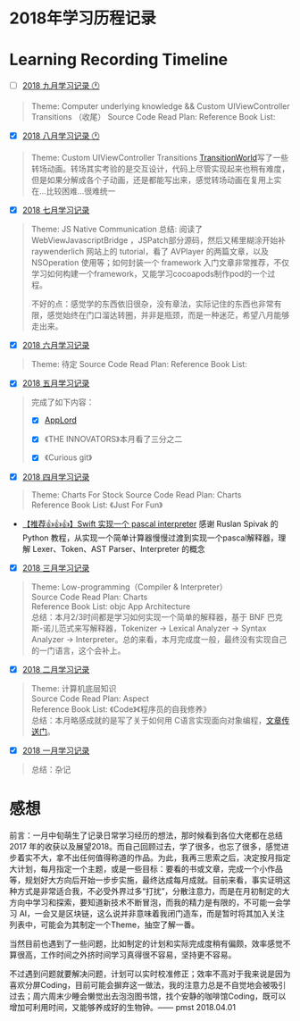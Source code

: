 # 2018年学习历程记录

# Learning Recording Timeline

- [ ] [2018 九月学习记录 🕐](./2018-09/2018-09-read-list.md)

> Theme: Computer underlying knowledge && Custom UIViewController Transitions （收尾）
> Source Code Read Plan:
> Reference Book List:  



- [x] [2018 八月学习记录 🕐](./2018-08/2018-08-read-list.md)

> Theme:  Custom UIViewController Transitions
> [TransitionWorld](https://github.com/colourful987/2018-Read-Record/tree/master/Content/iOS/TransitionWorld/)写了一些转场动画。转场其实考验的是交互设计，代码上尽管实现起来也稍有难度，但是如果分解成各个子动画，还是都能写出来，感觉转场动画在复用上实在...比较困难...很难统一



- [x] [2018 七月学习记录](./2018-07/2018-07-read-list.md)

> Theme: JS Native Communication
> 总结: 阅读了 WebViewJavascriptBridge ，JSPatch部分源码，然后又稀里糊涂开始补 raywenderlich 网站上的 tutorial，看了 AVPlayer 的两篇文章，以及 NSOperation 使用等；如何封装一个 framework 入门文章非常推荐，不仅学习如何构建一个framework，又能学习cocoapods制作pod的一个过程。
>
> 不好的点：感觉学的东西依旧很杂，没有章法，实际记住的东西也非常有限，感觉始终在门口溜达转圈，并非是瓶颈，而是一种迷茫，希望八月能够走出来。



- [x] [2018 六月学习记录](./2018-06/2018-06-read-list.md)

> Theme: 待定 
> Source Code Read Plan:
> Reference Book List:  



* [x] [2018 五月学习记录](./2018-05/2018-05-read-list.md)

> 完成了如下内容：
>
> - [x] [AppLord]()
>
> - [x] 《THE INNOVATORS》本月看了三分之二
> - [x] 《Curious git》




* [x] [2018 四月学习记录](./2018-04/2018-04-read-list.md)

> Theme: Charts For Stock 
> Source Code Read Plan: Charts      
> Reference Book List: 《Just For Fun》

* [【推荐👍👍👍】Swift 实现一个 pascal interpreter](https://github.com/colourful987/2018-Read-Record/tree/master/Content/iOS/Pascal%20Interperter/Swift%20Version)  感谢 Ruslan Spivak 的 Python 教程，从实现一个简单计算器慢慢过渡到实现一个pascal解释器，理解 Lexer、Token、AST Parser、Interpreter 的概念




* [x] [2018 三月学习记录 ](./2018-03/2018-03-read-list.md)


> Theme: Low-programming（Compiler & Interpreter）    
> Source Code Read Plan:  Charts     
> Reference Book List: objc App Architecture    
> 总结：本月2/3时间都是学习如何实现一个简单的解释器，基于 BNF 巴克斯-诺儿范式来写解释器，Tokenizer -> Lexical Analyzer -> Syntax Analyzer -> Interpreter。总的来看，本月完成度一般，最终没有实现自己的一门语言，这个会补上。



* [x] [2018 二月学习记录 ](./2018-02/2018-02-read-list.md)


> Theme: 计算机底层知识    
> Source Code Read Plan: Aspect      
> Reference Book List: 《Code》《程序员的自我修养》    
> 总结：本月略感成就的是写了关于如何用 C语言实现面向对象编程，[文章传送门](./2018-02/resource/C_IMP_Runtime.md)。




* [x] [2018 一月学习记录 ](./2018-01/2018-01-read-list.md)


> 总结：杂记



# 感想

前言：一月中旬萌生了记录日常学习经历的想法，那时候看到各位大佬都在总结 2017 年的收获以及展望2018。而自己回顾过去，学了很多，也忘了很多，感觉进步着实不大，拿不出任何值得称道的作品。为此，我再三思索之后，决定按月指定大计划，每月指定一个主题，或是一些目标：要看的书或文章，完成一个小作品等，规划好大方向后开始一步步实施，最终达成每月成就。目前来看，事实证明这种方式是非常适合我，不必受外界过多“打扰”，分散注意力，而是在月初制定的大方向中学习和探索，要知道新技术不断冒泡，而我的精力是有限的，不可能一会学习 AI，一会又是区块链，这么说并非意味着我闭门造车，而是暂时将其加入关注列表中，可能会为其制定一个Theme，抽空了解一番。

当然目前也遇到了一些问题，比如制定的计划和实际完成度稍有偏颇，效率感觉不算很高，工作时间之外挤时间学习真得很不容易，坚持更不容易。

不过遇到问题就要解决问题，计划可以实时校准修正；效率不高对于我来说是因为喜欢分屏Coding，目前可能会摒弃这一做法，我的注意力总是不自觉地会被吸引过去；周六周末少睡会懒觉出去泡泡图书馆，找个安静的咖啡馆Coding，既可以增加可利用时间，又能够养成好的生物钟。—— pmst  2018.04.01 